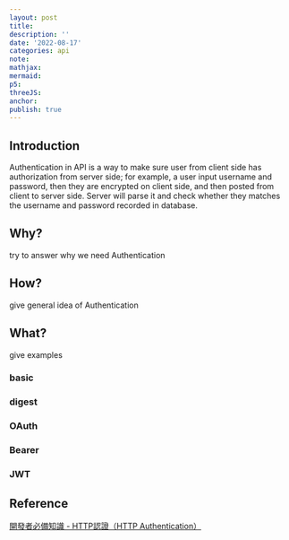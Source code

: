 ```yaml
---
layout: post
title:
description: ''
date: '2022-08-17'
categories: api
note:
mathjax:
mermaid:
p5:
threeJS:
anchor:
publish: true
---
```


## Introduction

Authentication in API is a way to make sure user from client side has authorization from server side; for example, a user input username and password, then they are encrypted on client side, and then posted from client to server side. Server will parse it and check whether they matches the username and password recorded in database.

## Why?

try to answer why we need Authentication

## How?

give general idea of Authentication

## What?

give examples

### basic

### digest

### OAuth

### Bearer

### JWT

## Reference

[開發者必備知識 - HTTP認證（HTTP Authentication）](https://carsonwah.github.io/http-authentication.html)

